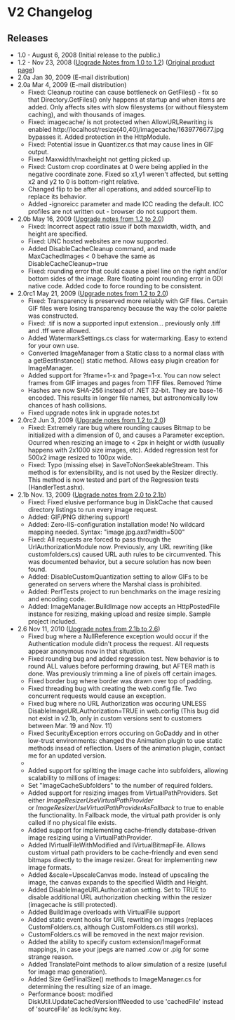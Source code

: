 
# V2 Changelog



<h2>Releases</h2>
<ul class="normallist">
	<li>1.0 - August 6, 2008 (Initial release to the public.)</li>
	<li>1.2 - Nov 23, 2008 (<a href="../../11171_Image_Resizer_1_2_Upgrade_Notes">Upgrade Notes from 1.0 to 1.2</a>) (<a href="../../11131_Image_Resizer_v1_2_Product_Page">Original product page</a>)</li>
	<li>2.0a Jan 30, 2009 (E-mail distribution)</li>
	<li>2.0a Mar 4, 2009 (E-mail distribution)
<ul class="normallist">
	<li>Fixed: Cleanup routine can cause bottleneck on GetFiles() - fix so that Directory.GetFiles() only happens at startup and when items are added. Only affects sites with slow filesystems (or without filesystem caching), and with thousands of images.</li>
	<li>Fixed: imagecache/ is not protected when AllowURLRewriting is enabled
http://localhost/resize(40,40)/imagecache/1639776677.jpg
bypasses it.  Added protection in the HttpModule.</li>
	<li>Fixed: Potential issue in Quantizer.cs that may cause lines in GIF output.</li>
	<li> Fixed Maxwidth/maxheight not getting picked up.</li>
	<li> Fixed: Custom crop coordinates at 0 were being applied in the negative coordinate zone. Fixed so x1,y1 weren't affected, but setting x2 and y2 to 0 is bottom-right relative.</li>
	<li>Changed flip to be after all operations, and added sourceFlip to replace its behavior.</li>
	<li> Added -ignoreicc parameter and made ICC reading the default. ICC profiles are not written out - browser do not support them.</li>
</ul>
</li>
	<li>2.0b May 16, 2009  (<a href="../../11181_Image_Resizer_2_0_Upgrade_notes">Upgrade notes from 1.2 to 2.0</a>)
<ul class="normallist">
	<li>Fixed: Incorrect aspect ratio issue if both maxwidth, width, and height are specified.</li>
	<li>Fixed: UNC hosted websites are now supported.</li>
	<li>Added DisableCacheCleanup command, and made MaxCachedImages &lt; 0 behave the same as DisableCacheCleanup=true</li>
	<li>Fixed: rounding error that could cause a pixel line on the right and/or bottom sides of the image. Rare floating point rounding error in GDI native code. Added code to force rounding to be consistent.</li>
</ul>
</li>
	<li>2.0rc1 May 21, 2009 (<a href="../../11181_Image_Resizer_2_0_Upgrade_notes">Upgrade notes from 1.2 to 2.0</a>)
<ul class="normallist">
	<li>Fixed: Transparency is preserved more reliably with GIF files. Certain GIF files were losing transparency because the way the color palette was constructed.</li>
	<li>Fixed: .tif is now a supported input extension... previously only .tiff and .tff were allowed.</li>
	<li>Added WatermarkSettings.cs class for watermarking. Easy to extend for your own use.</li>
	<li>Converted ImageManager from a Static class to a normal class with a getBestInstance() static method. Allows easy plugin creation for ImageManager.</li>
	<li>Added support for ?frame=1-x and ?page=1-x. You can now select frames from GIF images and pages from TIFF files. Removed ?time</li>
	<li>Hashes are now SHA-256 instead of .NET 32-bit. They are base-16 encoded. This results in longer file names, but astronomically low chances of hash collisions.</li>
	<li>Fixed upgrade notes link in upgrade notes.txt</li>
</ul>
</li>
	<li>2.0rc2 Jun 3, 2009 (<a href="/11181_Image_Resizer_2_0_Upgrade_notes">Upgrade notes from 1.2 to 2.0</a>)
<ul class="normallist">
	<li>Fixed: Extremely rare bug where rounding causes Bitmap to be initialized with a dimension of 0, and causes a Parameter exception.
Ocurred when resizing an image to &lt; 2px in height or width (usually happens with 2x1000 size images, etc).
Added regression test for 500x2 image resized to 100px wide.</li>
	<li> Fixed: Typo (missing else) in SaveToNonSeekableStream. This method is for extensibility, and is not used by the Resizer directly.
This method is now tested and part of the Regression tests (HandlerTest.ashx).</li>
</ul>
</li>
	<li>2.1b Nov. 13, 2009 (<a href="http://nathanaeljones.com/438/version-2-1b-released/">Upgrade notes from 2.0 to 2.1b</a>)
<ul class="normallist">
	<li>Fixed: Fixed elusive performance bug in DiskCache that caused directory listings to run every image request.</li>
	<li>Added: GIF/PNG dithering support!</li>
	<li>Added: Zero-IIS-configuration installation mode! No wildcard mapping needed. Syntax: "image.jpg.axd?width=500"</li>
	<li>Fixed: All requests are forced to pass through the UrlAuthorizationModule now. Previously, any URL rewriting (like customfolders.cs) caused URL auth rules to be circumvented. This was documented behavior, but a secure solution has now been found.</li>
	<li>Added: DisableCustomQuantization setting to allow GIFs to be generated on servers where the Marshal class is prohibited.</li>
	<li>Added: PerfTests project to run benchmarks on the image resizing and encoding code.</li>
	<li>Added: ImageManager.BuildImage now accepts an HttpPostedFile instance for resizing, making upload and resize simple. Sample project included.</li>
</ul>
</li>
	<li>2.6 Nov 11, 2010 (<a href="/489">Upgrade notes from 2.1b to 2.6</a>)
<ul>
	<li>
<div id="_mcePaste">Fixed bug where a NullReference exception would occur if the Authentication module didn't process the request. All requests appear anonymous now in that situation.</div></li>
	<li>Fixed rounding bug and added regression test. New behavior is to round ALL values before performing drawing, but AFTER math is done. Was previously trimming a line of pixels off certain images.</li>
	<li>Fixed border bug where border was drawn over top of padding.</li>
	<li>Fixed threading bug with creating the web.config file. Two concurrent requests would cause an exception.</li>
	<li>Fixed bug where no URL Authorization was occuring UNLESS DisableImageURLAuthorization=TRUE in web.config (This bug did not exist in v2.1b, only in custom versions sent to customers between Mar. 19 and Nov. 11)</li>
	<li>Fixed SecurityException errors occuring on GoDaddy and in other low-trust environments: changed the Animation plugin to use static methods insead of reflection. Users of the animation plugin, contact me for an updated version.</li>
	<li></li>
	<li>Added support for splitting the image cache into subfolders, allowing scalability to millions of images:</li>
	<li>Set "ImageCacheSubfolders" to the number of required folders.</li>
	<li>Added support for resizing images from VirtualPathProviders.
Set either <em>ImageResizerUseVirtualPathProvider </em>or <em>ImageResizerUseVirtualPathProviderAsFallback </em>to true to enable the functionality. In Fallback mode, the virtual path provider is only called if no physical file exists.</li>
	<li>Added support for implementing cache-friendly database-driven image resizing using a VirtualPathProvider.</li>
	<li>Added IVirtualFileWithModified and IVirtualBitmapFile. Allows custom virtual path providers to be cache-friendly and even send bitmaps directly to the image resizer. Great for implementing new image formats.</li>
	<li>Added &amp;scale=UpscaleCanvas mode. Instead of upscaling the image, the canvas expands to the specified Width and Height.</li>
	<li>Added DisableImageURLAuthorization setting. Set to TRUE to disable additional URL authorization checking within the resizer (imagecache is still protected).</li>
	<li>Added BuildImage overloads with VirtualFile support</li>
	<li>Added static event hooks for URL rewriting on images (replaces CustomFolders.cs, although CustomFolders.cs still works).</li>
	<li>CustomFolders.cs will be removed in the next major revision.</li>
	<li>Added the ability to specify custom extension/ImageFormat mappings, in case your jpegs are named .cow or .pig for some strange reason.</li>
	<li>Added TranslatePoint methods to allow simulation of a resize (useful for image map generation).</li>
	<li>Added Size GetFinalSize() methods to ImageManager.cs for determining the resulting size of an image.</li>
	<li>Performance boost: modified DiskUtil.UpdateCachedVersionIfNeeded to use 'cachedFile' instead of 'sourceFile' as lock/sync key.</li>
</ul>
</li>
</ul>